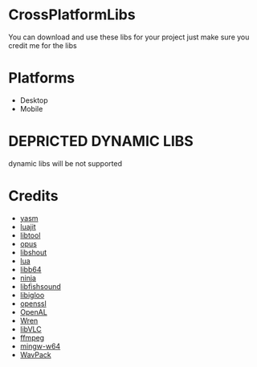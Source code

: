  # CrossPlatformLibs
 You can download and use these libs for your project just make sure you credit me for the libs 
 # Platforms  
 - Desktop
 - Mobile

 # DEPRICTED DYNAMIC LIBS  
 dynamic libs will be not supported 
 # Credits 
 - [yasm](https://yasm.tortall.net) 
 - [luajit](https://luajit.org) 
 - [libtool](https://www.gnu.org/software/libtool/) 
 - [opus](https://opus-codec.org) 
 - [libshout](https://www.icecast.org)
 - [lua](https://www.lua.org) 
 - [libb64](https://libb64.sourceforge.net) 
 - [ninja](https://ninja-build.org) 
 - [libfishsound](https://www.xiph.org/fishsound/) 
 - [libigloo](https://icecast.org/) 
 - [openssl](https://www.openssl.org/) 
 - [OpenAL](https://www.openal.org/) 
 - [Wren](https://wren.io) 
 - [libVLC](https://www.videolan.org/)
 - [ffmpeg](https://ffmpeg.org/) 
 - [mingw-w64](https://www.mingw-w64.org/)
 - [WavPack](https://www.wavpack.com/)